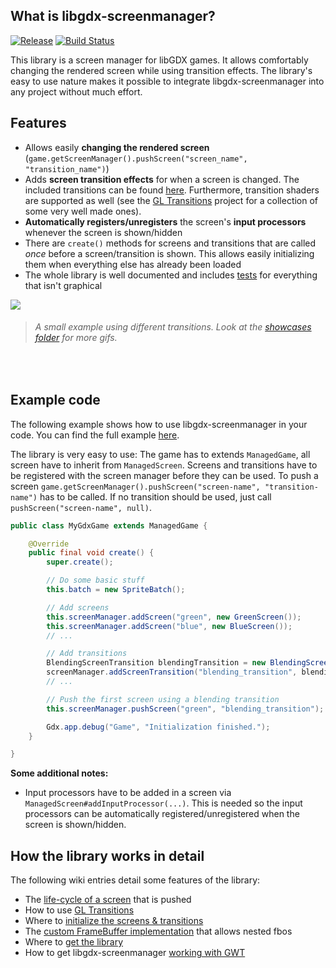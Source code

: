 ## What is libgdx-screenmanager?

[![Release](https://jitpack.io/v/crykn/libgdx-screenmanager.svg)](https://jitpack.io/#crykn/libgdx-screenmanager) [![Build Status](https://travis-ci.com/crykn/libgdx-screenmanager.svg?branch=master)](https://travis-ci.com/crykn/libgdx-screenmanager)

This library is a screen manager for libGDX games. It allows comfortably changing the rendered screen while using transition effects. The library's easy to use nature makes it possible to integrate libgdx-screenmanager into any project without much effort.

## Features

* Allows easily **changing the rendered screen** (`game.getScreenManager().pushScreen("screen_name", "transition_name")`)
* Adds **screen transition effects** for when a screen is changed. The included transitions can be found [here](https://github.com/crykn/libgdx-screenmanager/tree/master/src/main/java/de/eskalon/commons/screen/transition/impl). Furthermore, transition shaders are supported as well (see the [GL Transitions](https://gl-transitions.com/gallery) project for a collection of some very well made ones).
* **Automatically registers/unregisters** the screen's **input processors** whenever the screen is shown/hidden
* There are `create()` methods for screens and transitions that are called _once_ before a screen/transition is shown. This allows easily initializing them when everything else has already been loaded
* The whole library is well documented and includes [tests](https://github.com/crykn/libgdx-screenmanager/tree/master/src/test/java) for  everything that isn't graphical


![](https://raw.githubusercontent.com/crykn/libgdx-screenmanager/master/showcase/gl_transitions_2.gif)
> ###### A small example using different transitions. Look at the [showcases folder](https://github.com/crykn/libgdx-screenmanager/tree/master/showcase) for more gifs.

<br/>


## Example code

The following example shows how to use libgdx-screenmanager in your code. You can find the full example [here](https://github.com/crykn/libgdx-screenmanager/tree/master/example). 

The library is very easy to use: The game has to extends `ManagedGame`, all screen have to inherit from `ManagedScreen`. Screens and transitions have to be registered with the screen manager before they can be used. To push a screen `game.getScreenManager().pushScreen("screen-name", "transition-name")` has to be called. If no transition should be used, just call `pushScreen("screen-name", null)`.

```java
public class MyGdxGame extends ManagedGame {

	@Override
	public final void create() {
		super.create();

		// Do some basic stuff
		this.batch = new SpriteBatch();

		// Add screens
		this.screenManager.addScreen("green", new GreenScreen());
		this.screenManager.addScreen("blue", new BlueScreen());
		// ...

		// Add transitions
		BlendingScreenTransition blendingTransition = new BlendingScreenTransition(batch, 1F);
		screenManager.addScreenTransition("blending_transition", blendingTransition);
		// ... 

		// Push the first screen using a blending transition
		this.screenManager.pushScreen("green", "blending_transition");

		Gdx.app.debug("Game", "Initialization finished.");
	}

}
```

**Some additional notes:**

* Input processors have to be added in a screen via `ManagedScreen#addInputProcessor(...)`. This is needed so the input processors can be automatically registered/unregistered when the screen is shown/hidden.


## How the library works in detail

The following wiki entries detail some features of the library:

- The [life-cycle of a screen](https://github.com/crykn/libgdx-screenmanager/wiki/A-screen's-lifecycle) that is pushed
- How to use [GL Transitions](https://github.com/crykn/libgdx-screenmanager/wiki/How-to-use-GL-Transitions)
- Where to [initialize the screens & transitions](https://github.com/crykn/libgdx-screenmanager/wiki/Where-to-initialize-screens-and-transitions)
- The [custom FrameBuffer implementation](https://github.com/crykn/libgdx-screenmanager/wiki/Custom-FrameBuffer-implementation) that allows nested fbos
- Where to [get the library](https://github.com/crykn/libgdx-screenmanager/wiki/Where-to-get-the-library)
- How to get libgdx-screenmanager [working with GWT](https://github.com/crykn/libgdx-screenmanager/wiki/How-to-get-it-working-with-GWT)
